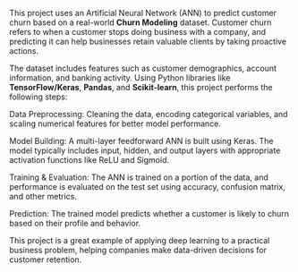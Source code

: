 

This project uses an Artificial Neural Network (ANN) to predict customer churn based on a real-world **Churn Modeling** dataset. Customer churn refers to when a customer stops doing business with a company, and predicting it can help businesses retain valuable clients by taking proactive actions.

The dataset includes features such as customer demographics, account information, and banking activity. Using Python libraries like **TensorFlow/Keras**, **Pandas**, and **Scikit-learn**, this project performs the following steps:

Data Preprocessing:
  Cleaning the data, encoding categorical variables, and scaling numerical features for better model performance.

Model Building:
  A multi-layer feedforward ANN is built using Keras. The model typically includes input, hidden, and output layers with appropriate activation functions like ReLU and Sigmoid.

Training & Evaluation:
  The ANN is trained on a portion of the data, and performance is evaluated on the test set using accuracy, confusion matrix, and other metrics.

Prediction:
  The trained model predicts whether a customer is likely to churn based on their profile and behavior.

This project is a great example of applying deep learning to a practical business problem, helping companies make data-driven decisions for customer retention.

